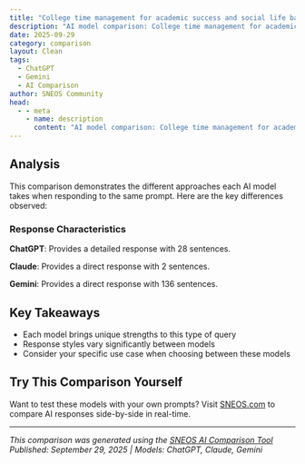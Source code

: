 ```yaml
---
title: "College time management for academic success and social life balance"
description: "AI model comparison: College time management for academic success and social life balance..."
date: 2025-09-29
category: comparison
layout: Clean
tags:
  - ChatGPT
  - Gemini
  - AI Comparison
author: SNEOS Community
head:
  - - meta
    - name: description
      content: "AI model comparison: College time management for academic success and social life balance..."
---
```


<ChatComparison
  title="College time management for academic success and social life balance"
  prompt="College time management for academic success and social life balance"
  :responses='{"ChatGPT": "Balancing college academics and social life is crucial for overall well-being and success. Here are some effective time management tips to help you achieve that balance:\n\n### 1. **Create a Weekly Schedule**\n- **Plan your week in advance:** Allocate specific time blocks for classes, study sessions, and social activities.\n- **Use a planner or digital calendar:** Tools like Google Calendar or apps like Todoist can help visualize your commitments.\n\n### 2. **Prioritize Tasks**\n- **Identify urgent vs. important tasks:** Use the Eisenhower Matrix to focus on what needs immediate attention.\n- **Set academic goals:** Break down assignments into smaller tasks and set deadlines.\n\n### 3. **Establish a Consistent Routine**\n- **Regular study times:** Pick times of day when you are most alert and stick to them.\n- **Include breaks:** Short breaks during study sessions improve focus and retention.\n\n### 4. **Avoid Procrastination**\n- **Use techniques like Pomodoro:** Work for 25 minutes, then take a 5-minute break.\n- **Set clear, achievable goals for each study session.**\n\n### 5. **Limit Distractions**\n- **Designate a study space:** A quiet, organized area can improve concentration.\n- **Turn off notifications:** Silence phone or use apps that block distracting websites during study times.\n\n### 6. **Balance Social Life**\n- **Schedule social activities:** Treat social time like appointments to ensure they don\u2019t interfere with academics.\n- **Combine socializing with productive activities:** Study groups or campus events related to your interests.\n\n### 7. **Take Care of Yourself**\n- **Sleep:** Aim for 7\u20139 hours per night to stay alert and focused.\n- **Exercise and nutrition:** Physical health impacts mental performance.\n- **Mindfulness and relaxation:** Practices like meditation can reduce stress.\n\n### 8. **Seek Support When Needed**\n- **Academic resources:** Utilize tutoring centers, office hours, or study groups.\n- **Counseling services:** For managing stress or other personal challenges.\n\n### Sample Weekly Time Block Example:\n| Time | Monday | Tuesday | Wednesday | Thursday | Friday | Weekend |\n|---------------|------------|------------|------------|------------|------------|------------------------|\n| 8:00 - 9:00 | Class | Study | Class | Study | Class | Exercise / Relaxation |\n| 9:00 - 11:00 | Study | Class | Study | Class | Study | Social activities |\n| 11:00 - 12:00 | Break | Break | Break | Break | Break | Study / Catch up work |\n| 12:00 - 1:00 | Lunch | Lunch | Lunch | Lunch | Lunch | Social / Hobbies |\n| 1:00 - 3:00 | Study | Study | Study | Study | Study | Review and prep week |\n| 3:00 - 5:00 | Social | Class | Social | Class | Social | |\n| Evening | Relax / Social | Relax / Social | Relax / Social | Relax / Social | Relax / Social | Plan upcoming week |\n\n---\n\nBy implementing these strategies, you can manage your time effectively to excel academically while enjoying a fulfilling social life in college.", "Gemini": "Okay, let\u0027s break down how to master college time management for both academic success and a fulfilling social life. It\u0027s definitely achievable with the right strategies!\n\n**I. Understanding the Challenge:**\n\n* **Increased Freedom:** College offers more autonomy, which can be both a blessing and a curse. No one is forcing you to go to class or study.\n* **Higher Workload:** Compared to high school, college courses often demand more independent study and complex assignments.\n* **Temptations \u0026 Distractions:** Parties, clubs, sporting events, and just hanging out with friends can easily eat into your study time.\n* **New Responsibilities:** Living away from home might mean managing your own finances, cooking, cleaning, and laundry.\n* **Varying Course Intensity:** Some courses are naturally more demanding than others.\n* **Procrastination:** The enemy of all students.\n\n**II. Core Principles of Effective Time Management:**\n\n* **Prioritization:** Learn to distinguish between what\u0027s urgent and what\u0027s important.\n* **Planning \u0026 Scheduling:** Create a roadmap for your week and stick to it as much as possible.\n* **Realistic Expectations:** Don\u0027t overcommit yourself. Be honest about how much you can realistically handle.\n* **Flexibility:** Life happens! Be prepared to adjust your schedule when unexpected events arise.\n* **Self-Awareness:** Understand your own energy levels, procrastination triggers, and optimal study habits.\n* **Consistency:** Time management is a skill that requires consistent effort.\n* **Self-Care:** Schedule time for activities that help you relax, recharge, and maintain your well-being.\n* **Eliminate Distractions:** Identify what derails your focus and minimize its impact.\n\n**III. Actionable Strategies for Academic Success and Social Balance:**\n\n**A. Planning and Scheduling:**\n\n1. **Master Calendar/Planner:**\n * **Choose Your Weapon:** Physical planner, digital calendar (Google Calendar, Outlook), or a combination. Find what works best for you.\n * **Centralize Everything:** This is *the* place to record all important dates: class times, assignment deadlines, exam dates, club meetings, social events, appointments (doctor, dentist, etc.), and even personal commitments.\n * **Color-Code:** Use colors to differentiate between types of activities (e.g., academics = blue, social = green, personal = yellow).\n\n2. **Weekly Schedule Breakdown:**\n * **Time Blocking:** Allocate specific blocks of time for specific activities. Example: \u0022Monday 9:00 AM - 12:00 PM: Study for Biology Exam\u0022 or \u0022Tuesday 7:00 PM - 9:00 PM: Club Meeting.\u0022\n * **Prioritize Study Time:** Schedule study time *before* social events, not after. This ensures that you get your work done first.\n * **Account for Travel Time:** Don\u0027t forget to factor in travel time between classes, activities, and your dorm/apartment.\n * **Estimate Study Time Accurately:** Underestimating how long something will take is a common mistake. Track how long assignments actually take you for a week or two to get a better sense of your pace. Add a buffer!\n * **Schedule Review Time:** Regularly review your notes and readings, even if there\u0027s no immediate assignment due. This helps solidify your understanding of the material.\n * **Plan for Fun:** Don\u0027t just schedule work. Block out time for social activities, hobbies, and relaxation.\n * **Be Realistic:** It\u0027s better to underextimate your time rather than over-estimate.\n\n3. **Daily To-Do List:**\n * **Prioritize Tasks:** Rank your tasks based on importance and urgency. Use a system like the Eisenhower Matrix (Urgent/Important).\n * **Break Down Large Tasks:** Divide large assignments into smaller, more manageable steps. This makes them less daunting and easier to tackle. Example: Instead of \u0022Write Research Paper,\u0022 break it down into \u0022Research Sources,\u0022 \u0022Create Outline,\u0022 \u0022Write Introduction,\u0022 etc.\n * **Time Estimates:** Estimate how long each task will take.\n * **Check Off Completed Tasks:** The satisfaction of crossing things off your list is a powerful motivator!\n\n**B. Maximizing Study Efficiency:**\n\n1. **Find Your Optimal Study Environment:**\n * **Experiment:** Try different locations (library, coffee shop, quiet corner of your dorm, study group room) to see where you focus best.\n * **Minimize Distractions:** Turn off notifications on your phone, close unnecessary tabs on your computer, and let roommates know when you need uninterrupted time.\n * **Create a Dedicated Study Space:** If possible, designate a specific area in your room or apartment as your study zone.\n\n2. **Effective Study Techniques:**\n * **Active Recall:** Don\u0027t just passively read your notes. Test yourself regularly by trying to recall information from memory. Flashcards, practice questions, and teaching the material to someone else are great active recall methods.\n * **Spaced Repetition:** Review material at increasing intervals over time. This helps transfer information from short-term to long-term memory.\n * **The Pomodoro Technique:** Work in focused bursts of 25 minutes, followed by a short break (5 minutes). After four \u0022pomodoros,\u0022 take a longer break (15-20 minutes).\n * **Concept Mapping/Mind Mapping:** Visually organize information to see the connections between concepts.\n * **SQ3R Method (Survey, Question, Read, Recite, Review):** A reading comprehension technique.\n\n3. **Leverage Resources:**\n * **Professor\u0027s Office Hours:** Don\u0027t be afraid to ask for help! Professors are there to support your learning.\n * **TAs (Teaching Assistants):** TAs can provide additional support and answer questions.\n * **Tutoring Centers:** Many colleges offer free or low-cost tutoring services.\n * **Writing Centers:** Get feedback on your writing assignments before submitting them.\n * **Library Resources:** Librarians can help you find relevant research materials and navigate databases.\n * **Study Groups:** Collaborating with classmates can help you understand the material better and identify areas where you need extra help. However, ensure study groups remain productive and focused.\n\n**C. Maintaining a Social Life:**\n\n1. **Intentional Social Planning:**\n * **Schedule Social Time:** Just like you schedule study time, schedule time for socializing. This could be dinner with friends, going to a movie, attending a club meeting, or participating in intramural sports.\n * **Be Proactive:** Don\u0027t wait for invitations. Organize your own social events.\n * **Join Clubs and Organizations:** This is a great way to meet people who share your interests.\n * **Attend Campus Events:** Take advantage of free or low-cost events on campus.\n * **Balance Social Activities with Responsibilities:** Don\u0027t let your social life completely take over your academic life. Learn to say \u0022no\u0022 to social invitations when you need to focus on your studies.\n\n2. **Efficient Socializing:**\n * **Combine Socializing with Other Activities:** Study with friends in a coffee shop, go for a walk with a classmate, or attend a campus event together.\n * **Use Downtime Wisely:** Catch up with friends during breaks between classes or while waiting in line.\n\n3. **Communicate Your Needs:**\n * **Let Your Friends Know Your Schedule:** Be upfront about when you\u0027re available to socialize and when you need to focus on your studies.\n * **Set Boundaries:** Don\u0027t be afraid to decline invitations or leave a social event early if you need to get work done.\n\n**D. Prioritizing Self-Care:**\n\n1. **Sleep:** Aim for 7-9 hours of sleep per night. Sleep deprivation can impair your cognitive function and make it harder to focus.\n2. **Nutrition:** Eat healthy meals and snacks to fuel your body and mind. Avoid excessive amounts of caffeine and sugary foods.\n3. **Exercise:** Regular exercise can improve your mood, reduce stress, and boost your energy levels. Even a short walk or workout can make a difference.\n4. **Relaxation:** Find activities that help you relax and de-stress, such as reading, listening to music, spending time in nature, or practicing mindfulness.\n5. **Time Management for Self-Care:** Add self-care tasks to your to-do list just like everything else.\n6. **Mindfulness:** Even 5 minutes a day can help.\n\n**IV. Common Pitfalls to Avoid:**\n\n* **Procrastination:** Break down tasks, set deadlines, and use techniques like the Pomodoro Technique to overcome procrastination.\n* **Perfectionism:** Don\u0027t strive for perfection. Aim for good enough.\n* **Overcommitting:** Learn to say \u0022no\u0022 to commitments that you don\u0027t have time for.\n* **Multitasking:** Focus on one task at a time for better concentration and efficiency.\n* **Ignoring Your Well-being:** Prioritize sleep, nutrition, exercise, and relaxation to avoid burnout.\n* **Not Seeking Help:** Don\u0027t be afraid to ask for help from professors, TAs, tutors, or counselors.\n* **Comparing Yourself to Others:** Focus on your own progress and goals.\n* **Being Afraid to Change Your Schedule:** Your first schedule isn\u0027t set in stone. Adjust as needed.\n\n**V. Technology Tools:**\n\n* **Calendar Apps:** Google Calendar, Outlook Calendar, Apple Calendar\n* **Task Management Apps:** Todoist, Trello, Asana, Microsoft To Do\n* **Note-Taking Apps:** Evernote, OneNote, Notion\n* **Focus Apps:** Forest, Freedom, Cold Turkey\n* **Pomodoro Timers:** Many free apps and websites available.\n\n**VI. Key Takeaways:**\n\n* **Time management is a skill, not a talent.** It takes practice and effort to develop.\n* **There\u0027s no one-size-fits-all approach.** Experiment with different strategies and find what works best for you.\n* **Be patient with yourself.** It takes time to develop effective time management habits.\n* **Regularly evaluate and adjust your system.** Your needs and priorities will change over time, so your time management system should adapt accordingly.\n* **Remember that balance is key.** Strive for a healthy balance between academics, social life, and self-care. College is more than just studying!\n\nBy implementing these strategies and consistently working on your time management skills, you can achieve academic success, enjoy a fulfilling social life, and thrive in college. Good luck!\n"}' 
  published-date="16:28"
/>

## Analysis

This comparison demonstrates the different approaches each AI model takes when responding to the same prompt. Here are the key differences observed:

### Response Characteristics

**ChatGPT**: Provides a detailed response with 28 sentences. 

**Claude**: Provides a direct response with 2 sentences. 

**Gemini**: Provides a direct response with 136 sentences. 

## Key Takeaways

- Each model brings unique strengths to this type of query
- Response styles vary significantly between models
- Consider your specific use case when choosing between these models

## Try This Comparison Yourself

Want to test these models with your own prompts? Visit [SNEOS.com](https://sneos.com) to compare AI responses side-by-side in real-time.

---

*This comparison was generated using the [SNEOS AI Comparison Tool](https://sneos.com)*
*Published: September 29, 2025 | Models: ChatGPT, Claude, Gemini*
